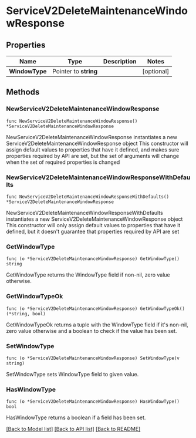 # ServiceV2DeleteMaintenanceWindowResponse

## Properties

Name | Type | Description | Notes
------------ | ------------- | ------------- | -------------
**WindowType** | Pointer to **string** |  | [optional] 

## Methods

### NewServiceV2DeleteMaintenanceWindowResponse

`func NewServiceV2DeleteMaintenanceWindowResponse() *ServiceV2DeleteMaintenanceWindowResponse`

NewServiceV2DeleteMaintenanceWindowResponse instantiates a new ServiceV2DeleteMaintenanceWindowResponse object
This constructor will assign default values to properties that have it defined,
and makes sure properties required by API are set, but the set of arguments
will change when the set of required properties is changed

### NewServiceV2DeleteMaintenanceWindowResponseWithDefaults

`func NewServiceV2DeleteMaintenanceWindowResponseWithDefaults() *ServiceV2DeleteMaintenanceWindowResponse`

NewServiceV2DeleteMaintenanceWindowResponseWithDefaults instantiates a new ServiceV2DeleteMaintenanceWindowResponse object
This constructor will only assign default values to properties that have it defined,
but it doesn't guarantee that properties required by API are set

### GetWindowType

`func (o *ServiceV2DeleteMaintenanceWindowResponse) GetWindowType() string`

GetWindowType returns the WindowType field if non-nil, zero value otherwise.

### GetWindowTypeOk

`func (o *ServiceV2DeleteMaintenanceWindowResponse) GetWindowTypeOk() (*string, bool)`

GetWindowTypeOk returns a tuple with the WindowType field if it's non-nil, zero value otherwise
and a boolean to check if the value has been set.

### SetWindowType

`func (o *ServiceV2DeleteMaintenanceWindowResponse) SetWindowType(v string)`

SetWindowType sets WindowType field to given value.

### HasWindowType

`func (o *ServiceV2DeleteMaintenanceWindowResponse) HasWindowType() bool`

HasWindowType returns a boolean if a field has been set.


[[Back to Model list]](../README.md#documentation-for-models) [[Back to API list]](../README.md#documentation-for-api-endpoints) [[Back to README]](../README.md)


